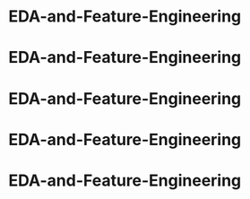 # EDA-and-Feature-Engineering
# EDA-and-Feature-Engineering
# EDA-and-Feature-Engineering
# EDA-and-Feature-Engineering
# EDA-and-Feature-Engineering
